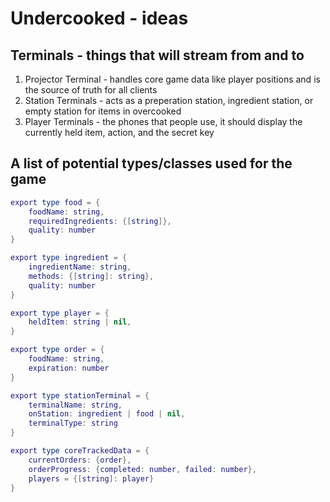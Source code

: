 # Undercooked - ideas

## Terminals - things that will stream from and to

1. Projector Terminal - handles core game data like player positions and is the source of truth for all clients
2. Station Terminals - acts as a preperation station, ingredient station, or empty station for items in overcooked
3. Player Terminals - the phones that people use, it should display the currently held item, action, and the secret key

## A list of potential types/classes used for the game

```lua
export type food = {
    foodName: string,
    requiredIngredients: {[string]},
    quality: number
}

export type ingredient = {
    ingredientName: string,
    methods: {[string]: string},
    quality: number
}

export type player = {
    heldItem: string | nil,
}

export type order = {
    foodName: string,
    expiration: number
}

export type stationTerminal = {
    terminalName: string,
    onStation: ingredient | food | nil,
    terminalType: string
}

export type coreTrackedData = {
    currentOrders: {order},
    orderProgress: {completed: number, failed: number},
    players = {[string]: player}
}
```
